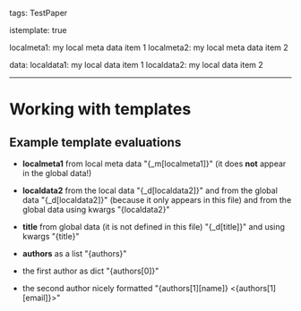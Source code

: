 tags: TestPaper

istemplate: true

localmeta1: my local meta data item 1
localmeta2: my local meta data item 2

data:
  localdata1: my local data item 1
  localdata2: my local data item 2
  
---

# Working with templates

## Example template evaluations

- **localmeta1** from local meta data "{_m[localmeta1]}" (it does **not** appear in the global data!)

- **localdata2** from the local data "{_d[localdata2]}" and from the global data "{_d[localdata2]}" (because it only appears in this file) and from the global data using kwargs "{localdata2}"

- **title** from global data (it is not defined in this file) "{_d[title]}" and using kwargs "{title}"

- **authors** as a list "{authors}"

- the first author as dict "{authors[0]}"

- the second author nicely formatted "{authors[1][name]} <{authors[1][email]}>"

